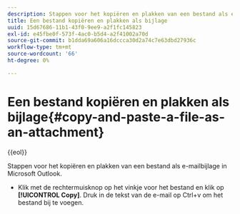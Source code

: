```yaml
---
description: Stappen voor het kopiëren en plakken van een bestand als e-mailbijlage in Microsoft Outlook.
title: Een bestand kopiëren en plakken als bijlage
uuid: 15d67686-11b1-43f0-9ee9-a2f1fc145823
exl-id: e45fbe0f-573f-4ac0-b5d4-a2f41002a70d
source-git-commit: b1dda69a606a16dccca30d2a74c7e63dbd27936c
workflow-type: tm+mt
source-wordcount: '66'
ht-degree: 0%

---
```


# Een bestand kopiëren en plakken als bijlage{#copy-and-paste-a-file-as-an-attachment}

{{eol}}

Stappen voor het kopiëren en plakken van een bestand als e-mailbijlage in Microsoft Outlook.

* Klik met de rechtermuisknop op het vinkje voor het bestand en klik op **[!UICONTROL Copy]**. Druk in de tekst van de e-mail op Ctrl+v om het bestand bij te voegen.
